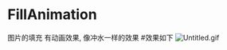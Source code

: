 # FillAnimation
图片的填充 有动画效果, 像冲水一样的效果
#效果如下
![Untitled.gif](https://github.com/rockyOpenSource/FillAnimation/图片填充/图片填充/动画.png)

